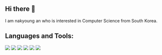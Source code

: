 ## Hi there 👋

I  am nakyoung an who is interested in Computer Science from South Korea. 

## Languages and Tools:
<img src="https://img.shields.io/badge/-C-A8B9CC?style=flat&logo=C"/>
<img src="https://img.shields.io/badge/-Python-3776AB?style=flat&logo=Python"/>
<img src="https://img.shields.io/badge/-Java-007396?style=flat&logo=Java"/>
<img src="https://img.shields.io/badge/-HTML5-E34FF26?style=flat&logo=HTML5"/>
<img src="https://img.shields.io/badge/-CSS3-1572B6?style=flat&logo=CSS3"/>
<img src="https://img.shields.io/badge/-Javascript-F7DF1E?style=flat&logo=Javascript"/>

